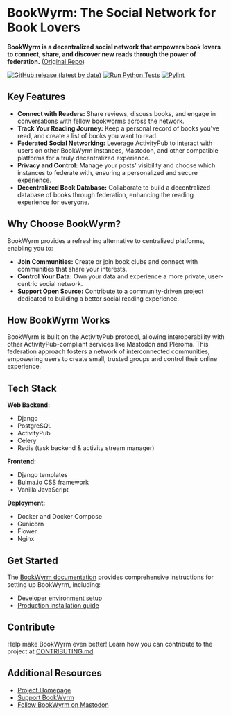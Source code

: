 # BookWyrm: The Social Network for Book Lovers

**BookWyrm is a decentralized social network that empowers book lovers to connect, share, and discover new reads through the power of federation.** ([Original Repo](https://github.com/bookwyrm-social/bookwyrm))

[![GitHub release (latest by date)](https://img.shields.io/github/release/bookwyrm-social/bookwyrm.svg?colorB=58839b)](https://github.com/bookwyrm-social/bookwyrm/releases)
[![Run Python Tests](https://github.com/bookwyrm-social/bookwyrm/actions/workflows/django-tests.yml/badge.svg)](https://github.com/bookwyrm-social/bookwyrm/actions/workflows/django-tests.yml)
[![Pylint](https://github.com/bookwyrm-social/bookwyrm/actions/workflows/pylint.yml/badge.svg)](https://github.com/bookwyrm-social/bookwyrm/actions/workflows/pylint.yml)

## Key Features

*   **Connect with Readers:** Share reviews, discuss books, and engage in conversations with fellow bookworms across the network.
*   **Track Your Reading Journey:** Keep a personal record of books you've read, and create a list of books you want to read.
*   **Federated Social Networking:**  Leverage ActivityPub to interact with users on other BookWyrm instances, Mastodon, and other compatible platforms for a truly decentralized experience.
*   **Privacy and Control:** Manage your posts' visibility and choose which instances to federate with, ensuring a personalized and secure experience.
*   **Decentralized Book Database:** Collaborate to build a decentralized database of books through federation, enhancing the reading experience for everyone.

## Why Choose BookWyrm?

BookWyrm provides a refreshing alternative to centralized platforms, enabling you to:

*   **Join Communities:** Create or join book clubs and connect with communities that share your interests.
*   **Control Your Data:** Own your data and experience a more private, user-centric social network.
*   **Support Open Source:** Contribute to a community-driven project dedicated to building a better social reading experience.

## How BookWyrm Works

BookWyrm is built on the ActivityPub protocol, allowing interoperability with other ActivityPub-compliant services like Mastodon and Pleroma. This federation approach fosters a network of interconnected communities, empowering users to create small, trusted groups and control their online experience.

## Tech Stack

**Web Backend:**

*   Django
*   PostgreSQL
*   ActivityPub
*   Celery
*   Redis (task backend & activity stream manager)

**Frontend:**

*   Django templates
*   Bulma.io CSS framework
*   Vanilla JavaScript

**Deployment:**

*   Docker and Docker Compose
*   Gunicorn
*   Flower
*   Nginx

## Get Started

The [BookWyrm documentation](https://docs.joinbookwyrm.com/) provides comprehensive instructions for setting up BookWyrm, including:

*   [Developer environment setup](https://docs.joinbookwyrm.com/install-dev.html)
*   [Production installation guide](https://docs.joinbookwyrm.com/install-prod.html)

## Contribute

Help make BookWyrm even better! Learn how you can contribute to the project at [CONTRIBUTING.md](https://github.com/bookwyrm-social/bookwyrm/blob/main/CONTRIBUTING.md).

## Additional Resources

*   [Project Homepage](https://joinbookwyrm.com/)
*   [Support BookWyrm](https://patreon.com/bookwyrm)
*   [Follow BookWyrm on Mastodon](https://tech.lgbt/@bookwyrm)